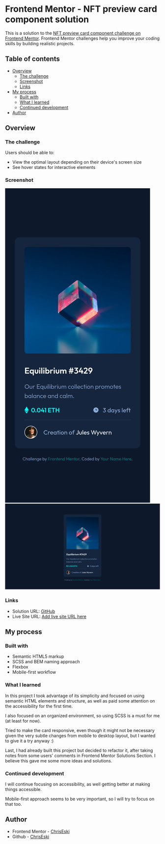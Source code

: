 # Frontend Mentor - NFT preview card component solution

This is a solution to the [NFT preview card component challenge on Frontend Mentor](https://www.frontendmentor.io/challenges/nft-preview-card-component-SbdUL_w0U). Frontend Mentor challenges help you improve your coding skills by building realistic projects.

## Table of contents

- [Overview](#overview)
  - [The challenge](#the-challenge)
  - [Screenshot](#screenshot)
  - [Links](#links)
- [My process](#my-process)
  - [Built with](#built-with)
  - [What I learned](#what-i-learned)
  - [Continued development](#continued-development)
- [Author](#author)

## Overview

### The challenge

Users should be able to:

- View the optimal layout depending on their device's screen size
- See hover states for interactive elements

### Screenshot

![Screenshot of mobile layout](./screenshots/screenshot-mobile.png)
![Screenshot of desktop layout](./screenshots/screenshot-desktop.png)

### Links

- Solution URL: [GitHub](https://github.com/ChrisEski/fem-nft-preview-card)
- Live Site URL: [Add live site URL here](https://your-live-site-url.com)

## My process

### Built with

- Semantic HTML5 markup
- SCSS and BEM naming approach
- Flexbox
- Mobile-first workflow

### What I learned

In this project I took advantage of its simplicity and focused on using semantic HTML elements and structure, as well as paid some attention on the accessibility for the first time.

I also focused on an organized environment, so using SCSS is a must for me (at least for now).

Tried to make the card responsive, even though it might not be necessary given the very subtle changes from mobile to desktop layout, but I wanted to give it a try anyway :)

Last, I had already built this project but decided to refactor it, after taking notes from some users' comments in Frontend Mentor Solutions Section. I believe this gave me some more ideas and solutions.

### Continued development

I will continue focusing on accessibility, as well getting better at making things accessible.

Mobile-first approach seems to be very important, so I will try to focus on that too.

## Author

- Frontend Mentor - [ChrisEski](https://www.frontendmentor.io/profile/ChrisEski)
- Github - [ChrisEski](https://github.com/ChrisEski)
